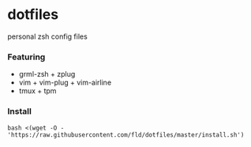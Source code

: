 # dotfiles
personal zsh config files

### Featuring
- grml-zsh + zplug
- vim + vim-plug + vim-airline
- tmux + tpm

### Install
```
bash <(wget -O - 'https://raw.githubusercontent.com/fld/dotfiles/master/install.sh')
```